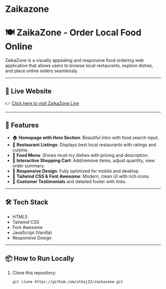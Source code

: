 # Zaikazone
# 🍽️ ZaikaZone - Order Local Food Online

ZaikaZone is a visually appealing and responsive food ordering web application that allows users to browse local restaurants, explore dishes, and place online orders seamlessly.

---
## 🔗 Live Website

👉 [Click here to visit ZaikaZone Live](https://zaikazone.netlify.app)

---

## 🚀 Features

- 🏠 **Homepage with Hero Section**: Beautiful intro with food search input.
- 🧾 **Restaurant Listings**: Displays best local restaurants with ratings and cuisine.
- 🍛 **Food Menu**: Shows must-try dishes with pricing and description.
- 🛒 **Interactive Shopping Cart**: Add/remove items, adjust quantity, view order summary.
- 📱 **Responsive Design**: Fully optimized for mobile and desktop.
- 🌙 **Tailwind CSS & Font Awesome**: Modern, clean UI with rich icons.
- 💬 **Customer Testimonials** and detailed footer with links.

---

## 🛠️ Tech Stack

- HTML5
- Tailwind CSS
- Font Awesome
- JavaScript (Vanilla)
- Responsive Design

---



## 📦 How to Run Locally

1. Clone this repository:
   ```bash
   git clone https://github.com/alhaj22/zaikazone.git
